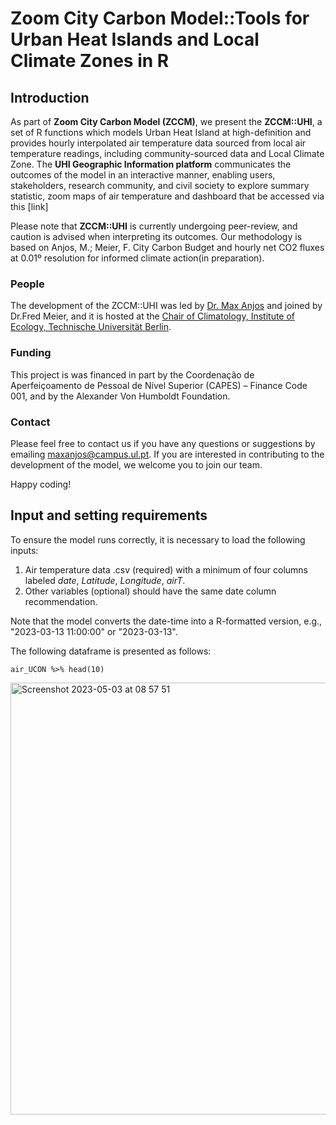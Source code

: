 # Zoom City Carbon Model::Tools for Urban Heat Islands and Local Climate Zones in R

## Introduction

As part of **Zoom City Carbon Model (ZCCM)**, we present the **ZCCM::UHI**, a set of R functions which models Urban Heat Island at high-definition and provides hourly interpolated air temperature data sourced from local air temperature readings, including community-sourced data and Local Climate Zone. The **UHI Geographic Information platform** communicates the outcomes of the model in an interactive manner, enabling users, stakeholders, research community, and civil society to explore summary statistic, zoom maps of air temperature and dashboard that be accessed via this [link]

Please note that **ZCCM::UHI** is currently undergoing peer-review, and caution is advised when interpreting its outcomes. Our methodology is based on Anjos, M.; Meier, F. City Carbon Budget and hourly net CO2 fluxes at 0.01º resolution for informed climate action(in preparation).

### People

The development of the ZCCM::UHI was led by [Dr. Max Anjos](https://www.researchgate.net/profile/Max-Anjos/research) and joined by Dr.Fred Meier, and it is hosted at the [Chair of Climatology, Institute of Ecology, Technische Universität Berlin](https://www.klima.tu-berlin.de/index.php?show=home_start&lan=en).

### Funding

This project is was financed in part by the Coordenação de Aperfeiçoamento de Pessoal de Nível Superior (CAPES) – Finance Code 001, and by the Alexander Von Humboldt Foundation.

### Contact

Please feel free to contact us if you have any questions or suggestions by emailing [maxanjos\@campus.ul.pt](mailto:maxanjos@campus.ul.pt). If you are interested in contributing to the development of the model, we welcome you to join our team.

Happy coding!

## Input and setting requirements

To ensure the model runs correctly, it is necessary to load the following inputs:

1.  Air temperature data .csv (required) with a minimum of four columns labeled *date*, *Latitude*, *Longitude*, *airT*. 
2.  Other variables (optional) should have the same date column recommendation.

Note that the model converts the date-time into a R-formatted version, e.g., "2023-03-13 11:00:00" or "2023-03-13".

The following dataframe is presented as follows:

```{r setup, include=TRUE}
air_UCON %>% head(10)
```
<img width="691" alt="Screenshot 2023-05-03 at 08 57 51" src="https://user-images.githubusercontent.com/94705218/235909499-82427b94-5f35-4e58-b08b-0418d6fb4f44.png">

